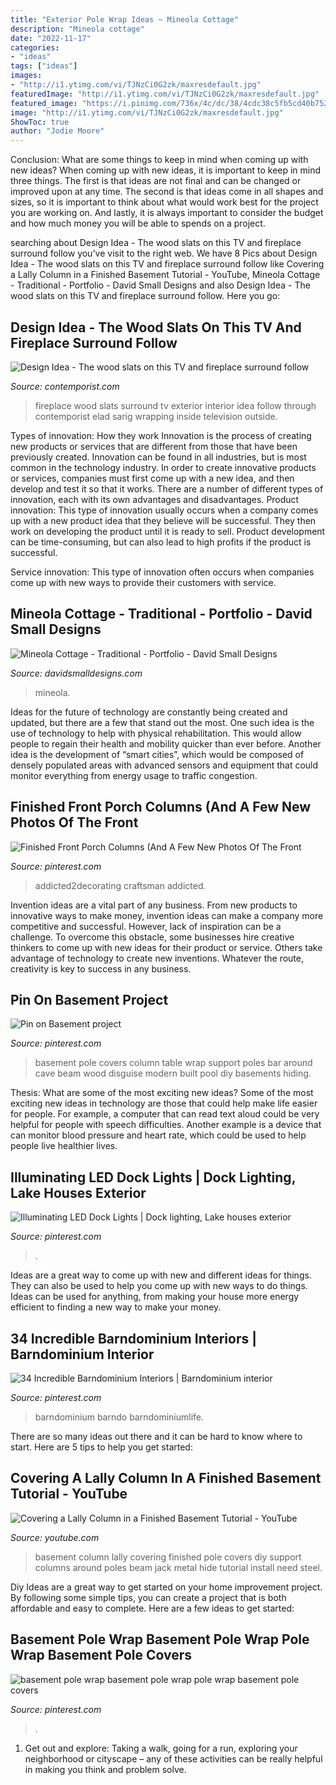 ```yaml
---
title: "Exterior Pole Wrap Ideas ~ Mineola Cottage"
description: "Mineola cottage"
date: "2022-11-17"
categories:
- "ideas"
tags: ["ideas"]
images:
- "http://i1.ytimg.com/vi/TJNzCi0G2zk/maxresdefault.jpg"
featuredImage: "http://i1.ytimg.com/vi/TJNzCi0G2zk/maxresdefault.jpg"
featured_image: "https://i.pinimg.com/736x/4c/dc/38/4cdc38c5fb5cd40b752a75ee41bc723f.jpg"
image: "http://i1.ytimg.com/vi/TJNzCi0G2zk/maxresdefault.jpg"
ShowToc: true
author: "Jodie Moore"
---
```



Conclusion: What are some things to keep in mind when coming up with new ideas?
When coming up with new ideas, it is important to keep in mind three things. The first is that ideas are not final and can be changed or improved upon at any time. The second is that ideas come in all shapes and sizes, so it is important to think about what would work best for the project you are working on. And lastly, it is always important to consider the budget and how much money you will be able to spends on a project.

	

		
searching about Design Idea - The wood slats on this TV and fireplace surround follow you've visit to the right web. We have 8 Pics about Design Idea - The wood slats on this TV and fireplace surround follow like Covering a Lally Column in a Finished Basement Tutorial - YouTube, Mineola Cottage - Traditional - Portfolio - David Small Designs and also Design Idea - The wood slats on this TV and fireplace surround follow. Here you go:
		
    
## Design Idea - The Wood Slats On This TV And Fireplace Surround Follow

<img loading=lazy src="http://www.contemporist.com/wp-content/uploads/2016/08/fireplace-surround_190816_03-800x500.jpg" onerror="this.onerror=null;this.src='https://tse2.mm.bing.net/th?id=OIP.6nKwyvTe74XxNNNRV0vxmwHaEo&amp;pid=15.1';" alt="Design Idea - The wood slats on this TV and fireplace surround follow">

_Source: contemporist.com_

>fireplace wood slats surround tv exterior interior idea follow through contemporist elad sarig wrapping inside television outside. 

	

Types of innovation: How they work
Innovation is the process of creating new products or services that are different from those that have been previously created. Innovation can be found in all industries, but is most common in the technology industry. In order to create innovative products or services, companies must first come up with a new idea, and then develop and test it so that it works. There are a number of different types of innovation, each with its own advantages and disadvantages. 
Product innovation: This type of innovation usually occurs when a company comes up with a new product idea that they believe will be successful. They then work on developing the product until it is ready to sell. Product development can be time-consuming, but can also lead to high profits if the product is successful. 

Service innovation: This type of innovation often occurs when companies come up with new ways to provide their customers with service.

    
## Mineola Cottage - Traditional - Portfolio - David Small Designs

<img loading=lazy src="https://www.davidsmalldesigns.com/wp-content/uploads/2020/01/gallery-mineola-cottage-03-1067x1600.jpg" onerror="this.onerror=null;this.src='https://tse3.mm.bing.net/th?id=OIP.BEOVUGwTJNOIkF3wgHxnJQHaLG&amp;pid=15.1';" alt="Mineola Cottage - Traditional - Portfolio - David Small Designs">

_Source: davidsmalldesigns.com_

>mineola. 

	

Ideas for the future of technology are constantly being created and updated, but there are a few that stand out the most. One such idea is the use of technology to help with physical rehabilitation. This would allow people to regain their health and mobility quicker than ever before. Another idea is the development of “smart cities”, which would be composed of densely populated areas with advanced sensors and equipment that could monitor everything from energy usage to traffic congestion.

    
## Finished Front Porch Columns (And A Few New Photos Of The Front

<img loading=lazy src="https://i.pinimg.com/736x/2f/9b/6b/2f9b6b28f03d210500451c86272361fc.jpg" onerror="this.onerror=null;this.src='https://tse2.mm.bing.net/th?id=OIP.F90OJf9uwyjl91TSWy5afgHaJ4&amp;pid=15.1';" alt="Finished Front Porch Columns (And A Few New Photos Of The Front">

_Source: pinterest.com_

>addicted2decorating craftsman addicted. 

	

Invention ideas are a vital part of any business. From new products to innovative ways to make money, invention ideas can make a company more competitive and successful. However, lack of inspiration can be a challenge. To overcome this obstacle, some businesses hire creative thinkers to come up with new ideas for their product or service. Others take advantage of technology to create new inventions. Whatever the route, creativity is key to success in any business.

    
## Pin On Basement Project

<img loading=lazy src="https://i.pinimg.com/736x/a3/44/a7/a344a7b9e7871bb388fc64e1551a1220--basement-pole-covers-basement-pole-table.jpg" onerror="this.onerror=null;this.src='https://tse2.mm.bing.net/th?id=OIP.StLSag5b9cTovA9YLvL8aQHaJ4&amp;pid=15.1';" alt="Pin on Basement project">

_Source: pinterest.com_

>basement pole covers column table wrap support poles bar around cave beam wood disguise modern built pool diy basements hiding. 

	

Thesis: What are some of the most exciting new ideas?
Some of the most exciting new ideas in technology are those that could help make life easier for people. For example, a computer that can read text aloud could be very helpful for people with speech difficulties. Another example is a device that can monitor blood pressure and heart rate, which could be used to help people live healthier lives.

    
## Illuminating LED Dock Lights | Dock Lighting, Lake Houses Exterior

<img loading=lazy src="https://i.pinimg.com/736x/4c/dc/38/4cdc38c5fb5cd40b752a75ee41bc723f.jpg" onerror="this.onerror=null;this.src='https://tse3.mm.bing.net/th?id=OIP.dKVEbeVnW9oQQeBnmOEgPQHaJ3&amp;pid=15.1';" alt="Illuminating LED Dock Lights | Dock lighting, Lake houses exterior">

_Source: pinterest.com_

>. 

	

Ideas are a great way to come up with new and different ideas for things. They can also be used to help you come up with new ways to do things. Ideas can be used for anything, from making your house more energy efficient to finding a new way to make your money.

    
## 34 Incredible Barndominium Interiors | Barndominium Interior

<img loading=lazy src="https://i.pinimg.com/736x/af/15/89/af1589d7b843bb9c0748c2a98b5712c3.jpg" onerror="this.onerror=null;this.src='https://tse4.mm.bing.net/th?id=OIP.cxzySW03EEa5DTFJOlUhiwHaEK&amp;pid=15.1';" alt="34 Incredible Barndominium Interiors | Barndominium interior">

_Source: pinterest.com_

>barndominium barndo barndominiumlife. 

	

There are so many ideas out there and it can be hard to know where to start. Here are 5 tips to help you get started: 

    
## Covering A Lally Column In A Finished Basement Tutorial - YouTube

<img loading=lazy src="http://i1.ytimg.com/vi/TJNzCi0G2zk/maxresdefault.jpg" onerror="this.onerror=null;this.src='https://tse4.mm.bing.net/th?id=OIP.yLxU4cN5DJtCMiTto_9nlQHaEK&amp;pid=15.1';" alt="Covering a Lally Column in a Finished Basement Tutorial - YouTube">

_Source: youtube.com_

>basement column lally covering finished pole covers diy support columns around poles beam jack metal hide tutorial install need steel. 

	

Diy Ideas are a great way to get started on your home improvement project. By following some simple tips, you can create a project that is both affordable and easy to complete. Here are a few ideas to get started: 

    
## Basement Pole Wrap Basement Pole Wrap Pole Wrap Basement Pole Covers

<img loading=lazy src="https://i.pinimg.com/736x/20/2e/05/202e05109e1453f8f592f1adc441dcc4.jpg" onerror="this.onerror=null;this.src='https://tse1.mm.bing.net/th?id=OIP.2LR0nWTac4OHe-4AduT2hQHaLR&amp;pid=15.1';" alt="basement pole wrap basement pole wrap pole wrap basement pole covers">

_Source: pinterest.com_

>. 

	

1. Get out and explore: Taking a walk, going for a run, exploring your neighborhood or cityscape – any of these activities can be really helpful in making you think and problem solve. 

